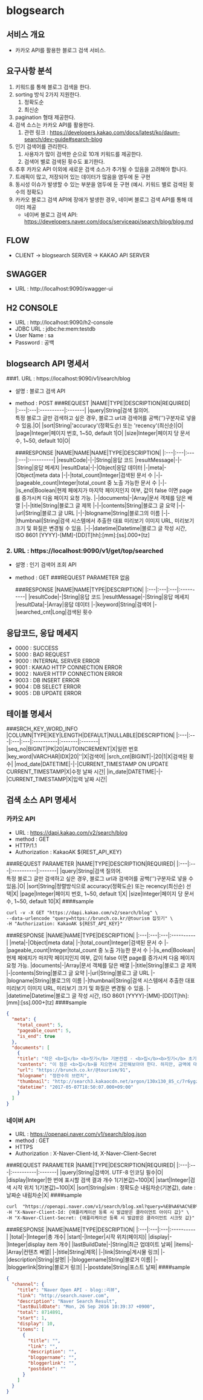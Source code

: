 # blogsearch
## 서비스 개요
- 카카오 API를 활용한 블로그 검색 서비스. 

## 요구사항 분석
1. 키워드를 통해 블로그 검색을 한다.
2. sorting 방식 2가지 지원한다.
   1. 정확도순
   2. 최신순
3. pagination 형태 제공한다.
4. 검색 소스는 카카오 API를 활용한다. 
   1. 관련 링크 : https://developers.kakao.com/docs/latest/ko/daum-search/dev-guide#search-blog
5. 인기 검색어를 관리한다.
   1. 사용자가 많이 검색한 순으로 10개 키워드를 제공한다.
   2. 검색어 별로 검색된 횟수도 표기한다.
6. 추후 카카오 API 이외에 새로운 검색 소스가 추가될 수 있음을 고려해야 합니다.
7. 트래픽이 많고, 저장되어 있는 데이터가 많음을 염두에 둔 구현 
8. 동시성 이슈가 발생할 수 있는 부분을 염두에 둔 구현 (예시. 키워드 별로 검색된 횟수의 정확도)
9. 카카오 블로그 검색 API에 장애가 발생한 경우, 네이버 블로그 검색 API를 통해 데이터 제공
   * 네이버 블로그 검색 API: https://developers.naver.com/docs/serviceapi/search/blog/blog.md


## FLOW
- CLIENT -> blogsearch SERVER -> KAKAO API SERVER

## SWAGGER
- URL : http://localhost:9090/swagger-ui

## H2 CONSOLE
- URL : http://localhost:9090/h2-console
- JDBC URL : jdbc:he:mem:testdb
- User Name : sa
- Password : 공백

## blogsearch API 명세서
###1. URL : https://localhost:9090/v1/search/blog
- 설명 : 블로그 검색 API
- method : POST
  ###REQUEST
  |NAME|TYPE|DESCRIPTION|REQUIRED|
     |:---|:---|:----------|:-------|
  |query|String|검색 질의어.<br> 특정 블로그 글만 검색하고 싶은 경우, 블로그 url과 검색어를 공백('')구분자로 넣을 수 있음.|O|
  |sort|String|'accuracy'(정확도순) 또는 'recency'(최신순)|O|
  |page|Integer|페이지 번호, 1~50, default 1|O|
  |size|Integer|페이지 당 문서 수, 1~50, default 10|O|

  ###RESPONSE
  |NAME|NAME|NAME|TYPE|DESCRIPTION|
     |:---|:---|:---|:---|:----------|
  |resultCode|-|-|String|응답 코드
  |resultMessage|-|-|String|응답 메세지
  |resultData|-|-|Object|응답 데이터
  |-|meta|-|Object|meta data
  |-|-|total_count|Integer|검색된 문서 수
  |-|-|pageable_count|Integer|total_count 중 노출 가능한 문서 수
  |-|-|is_end|Boolean|현제 페에지가 마지막 페이지인지 여부, 값이 false 이면 page를 증가시켜 다음 페이지 요청 가능.
  |-|documents|-|Array|문서 객체를 담은 배열
  |-|-|title|String|블로그 글 제목
  |-|-|contents|String|블로그 글 요약
  |-|-|url|String|블로그 글 URL
  |-|-|blogname|String|블로그의 이름
  |-|-|thumbnail|String|검색 시스템에서 추출한 대표 미리보기 이미지 URL, 미리보기 크기 및 화질은 변경될 수 있음.
  |-|-|datetime|Datetime|블로그 글 작성 시간, ISO 8601 [YYYY]-[MM]-[DD]T[hh]:[mm]:[ss].000+[tz]

### 2. URL : https://localhost:9090/v1/get/top/searched
- 설명 : 인기 검색어 조회 API
- method : GET
  ###REQUEST PARAMETER
  없음

  ###RESPONSE
  |NAME|NAME|TYPE|DESCRIPTION|
       |:---|:---|:---|:----------|
  |resultCode|-|String|응답 코드
  |resultMessage|-|String|응답 메세지
  |resultData|-|Array|응답 데이터
  |-|keyword|String|검색어
  |-|searched_cnt|Long|검색된 횟수

## 응답코드, 응답 메세지
- 0000 : SUCCESS
- 5000 : BAD REQUEST
- 9000 : INTERNAL SERVER ERROR
- 9001 : KAKAO HTTP CONNECTION ERROR
- 9002 : NAVER HTTP CONNECTION ERROR
- 9003 : DB INSERT ERROR
- 9004 : DB SELECT ERROR
- 9005 : DB UPDATE ERROR

## 테이블 명세서
###SRCH_KEY_WORD_INFO
|COLUMN|TYPE|KEY|LENGTH|DEFAULT|NULLABLE|DESCRIPTION|
|:---|:---|:---|:---|:----------|:-------|:-------|
|seq_no|BIGINT|PK|20|AUTOINCREMENT|X|일련 번호
|key_word|VARCHAR|IDX|20|''|X|검색어|
|srch_cnt|BIGINT|-|20|1|X|검색된 횟수|
|mod_date|DATETIME|-|-|CURRENT_TIMESTAMP ON UPDATE CURRENT_TIMESTAMP|X|수정 날짜 시간|
|in_date|DATETIME|-|-|CURRENT_TIMESTAMP|X|입력 날짜 시간|

## 검색 소스 API 명세서
### 카카오 API
- URL : https://dapi.kakao.com/v2/search/blog
- method : GET
- HTTP/1.1
- Authorization : KakaoAK ${REST_API_KEY}

###REQUEST PARAMETER
|NAME|TYPE|DESCRIPTION|REQUIRED|
|:---|:---|:----------|:-------|
|query|String|검색 질의어.<br> 특정 블로그 글만 검색하고 싶은 경우, 블로그 url과 검색어를 공백('')구분자로 넣을 수 있음.|O|
|sort|String|정렬방식으로 accuracy(정확도순) 또는 recency(최신순) 선택|X|
|page|Integer|페이지 번호, 1~50, default 1|X|
|size|Integer|페이지 당 문서 수, 1~50, default 10|X|
####sample
```markdown
curl -v -X GET "https://dapi.kakao.com/v2/search/blog" \
--data-urlencode "query=https://brunch.co.kr/@tourism 집짓기" \
-H "Authorization: KakaoAK ${REST_API_KEY}"
```
###RESPONSE
|NAME|NAME|TYPE|DESCRIPTION|
|:---|:---|:---|:----------|
|meta|-|Object|meta data|
|-|total_count|Integer|검색된 문서 수
|-|pageable_count|Integer|total_count 중 노출 가능한 문서 수
|-|is_end|Boolean|현제 페에지가 마지막 페이지인지 여부, 값이 false 이면 page를 증가시켜 다음 페이지 요청 가능.
|documents|-|Array|문서 객체를 담은 배열
|-|title|String|블로그 글 제목
|-|contents|String|블로그 글 요약
|-|url|String|블로그 글 URL
|-|blogname|String|블로그의 이름
|-|thumbnail|String|검색 시스템에서 추출한 대표 미리보기 이미지 URL, 미리보기 크기 및 화질은 변경될 수 있음.
|-|datetime|Datetime|블로그 글 작성 시간, ISO 8601 [YYYY]-[MM]-[DD]T[hh]:[mm]:[ss].000+[tz]
####sample
```json
{
  "meta": {
    "total_count": 5,
    "pageable_count": 5,
    "is_end": true
  },
  "documents": [
    {
    "title": "작은 <b>집</b> <b>짓기</b> 기본컨셉 - <b>집</b><b>짓기</b> 초기구상하기",    
    "contents": "이 점은 <b>집</b>을 지으면서 고민해보아야 한다. 하지만, 금액에 대한 가성비 대비 크게 문제되지 않을 부분이라 생각하여 설계로 극복하자고 생각했다. 전체 <b>집</b><b>짓기</b>의 기본방향은 크게 세 가지이다. 우선은 여가의 영역 증대이다. 현대 시대 일도 중요하지만, 여가시간 <b>집</b>에서 어떻게 보내느냐가 중요하니깐 이를 기본적...",
    "url": "https://brunch.co.kr/@tourism/91",
    "blogname": "정란수의 브런치",
    "thumbnail": "http://search3.kakaocdn.net/argon/130x130_85_c/7r6ygzbvBDc",
    "datetime": "2017-05-07T18:50:07.000+09:00"
    }
  ]
}
```
### 네이버 API
- URL : https://openapi.naver.com/v1/search/blog.json
- method : GET
- HTTPS
- Authorization : X-Naver-Client-Id, X-Naver-Client-Secret

###REQUEST PARAMETER
|NAME|TYPE|DESCRIPTION|REQUIRED|
|:---|:---|:----------|:-------|
|query|String|검색어. UTF-8 인코딩 필수|O|
|display|Integer|한 번에 표시할 검색 결과 개수 1(기본값)~100|X|
|start|Integer|검색 시작 위치 1(기본값)~100|X|
|sort|String|sim : 정확도순 내림차순(기본값), date : 날짜순 내림차순|X|
####sample
```markdown
curl  "https://openapi.naver.com/v1/search/blog.xml?query=%EB%A6%AC%EB%B7%B0&display=10&start=1&sort=sim" \
-H "X-Naver-Client-Id: {애플리케이션 등록 시 발급받은 클라이언트 아이디 값}" \
-H "X-Naver-Client-Secret: {애플리케이션 등록 시 발급받은 클라이언트 시크릿 값}" -v
```
###RESPONSE
|NAME|NAME|TYPE|DESCRIPTION|
|:---|:---|:---|:----------|
|total|-|Integer|총 개수|
|start|-|Integer|시작 위치(페이지)|
|display|-|Integer|display item 개수|
|lastBuildDate|-|String|최근 업데이트 날짜|
|items|-|Array|컨텐츠 배열|
|-|title|String|제목|
|-|link|String|게시물 링크|
|-|description|String|설명|
|-|bloggername|String|블로거 이름|
|-|bloggerlink|String|블로거 링크|
|-|postdate|String|포스트 날짜|
####sample

```json
{
  "channel": {
    "title": "Naver Open API - blog::리뷰",
    "link": "http://search.naver.com",
    "description": "Naver Search Result",
    "lastBuildDate": "Mon, 26 Sep 2016 10:39:37 +0900",
    "total": 8714891,
    "start": 1,
    "display": 10,
    "items": [
      {
        "title": "",
        "link": "",
        "description": "",
        "bloggername": "",
        "bloggerlink": "",
        "postdate": ""
      }
    ]
  }
}
```